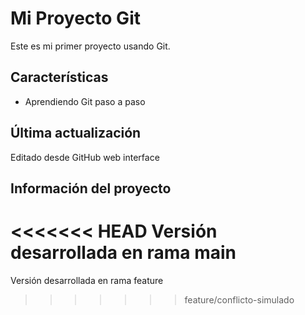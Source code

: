 # Mi Proyecto Git

Este es mi primer proyecto usando Git.

## Características
- Aprendiendo Git paso a paso
## Última actualización
Editado desde GitHub web interface

## Información del proyecto
<<<<<<< HEAD
Versión desarrollada en rama main
=======
Versión desarrollada en rama feature
>>>>>>> feature/conflicto-simulado
